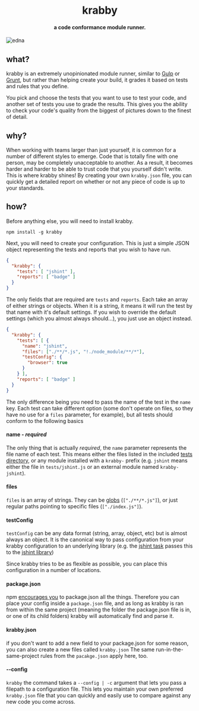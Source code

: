 <h1 align="center">krabby</h1>
<h4 align="center">
  a code conformance module runner.
</h4>

![edna](https://cloud.githubusercontent.com/assets/465414/7166524/3ceb63e2-e37c-11e4-8bde-528c6284e062.png)


## what?
krabby is an extremely unopinionated module runner, similar to [Gulp](http://gulpjs.com/) or [Grunt](http://gruntjs.com/), but rather than helping create your build, it grades it based on tests and rules that you define.

You pick and choose the tests that you want to use to test your code, and another set of tests you use to grade the results. This gives you the ability to check your code's quality from the biggest of pictures down to the finest of detail.

## why?
When working with teams larger than just yourself, it is common for a number of different styles to emerge. Code that is totally fine with one person, may be completely unacceptable to another. As a result, it becomes harder and harder to be able to trust code that you yourself didn't write. This is where krabby shines! By creating your own `krabby.json` file, you can quickly get a detailed report on whether or not any piece of code is up to your standards.

## how?
Before anything else, you will need to install krabby.

```
npm install -g krabby
```

Next, you will need to create your configuration. This is just a simple JSON object representing the tests and reports that you wish to have run.

```json
{
  "krabby": {
    "tests": [ "jshint" ],
    "reports": [ "badge" ]
  }
}
```

The only fields that are required are `tests` and `reports`. Each take an array of either strings or objects. When it is a string, it means it will run the test by that name with it's default settings. If you wish to override the default settings (which you almost always should...), you just use an object instead.

```json
{
  "krabby": {
    "tests": [ {
      "name": "jshint",
      "files": ["./**/*.js", "!./node_module/**/*"],
      "testConfig": {
        "browser": true
      }
    } ],
    "reports": [ "badge" ]
  }
}
```

The only difference being you need to pass the name of the test in the `name` key. Each test can take different option (some don't operate on files, so they have no use for a `files` parameter, for example), but all tests should conform to the following basics

#### name - _required_
The only thing that is actually _required_, the `name` parameter represents the file name of each test. This means either the files listed in the included [tests directory](https://github.com/patrickkettner/krabby/tree/master/tests), or any module installed with a `krabby-` prefix (e.g. `jshint` means either the file in `tests/jshint.js` or an external module named `krabby-jshint`).

#### files
`files` is an array of strings. They can be [globs](http://en.wikipedia.org/wiki/Glob_%28programming%29) (`["./**/*.js"]`), or just regular paths pointing to specific files (`["./index.js"]`).

#### testConfig
`testConfig` can be any data format (string, array, object, etc) but is almost always an object. It is the canonical way to pass configuration from your krabby configuration to an underlying library (e.g. the [jshint task](https://github.com/patrickkettner/krabby/blob/master/tests/jshint.js) passes this to the [jshint library](http://jshint.com/docs/))



Since krabby tries to be as flexible as possible, you can place this configuration in a number of locations.

#### package.json
npm [encourages you](http://blog.npmjs.org/post/101775448305/npm-and-front-end-packaging) to package.json all the things. Therefore you can place your config inside a `package.json` file, and as long as krabby is ran from within the same project (meaning the folder the package.json file is in, or one of its child folders) krabby will automatically find and parse it.

#### krabby.json
if you don't want to add a new field to your package.json for some reason, you can also create a new files called `krabby.json` The same run-in-the-same-project rules from the `pacakge.json` apply here, too.

#### --config
`krabby` the command takes a `--config | -c` argument that lets you pass a filepath to a configuration file. This lets you maintain your own preferred `krabby.json` file that you can quickly and easily use to compare against any new code you come across.
